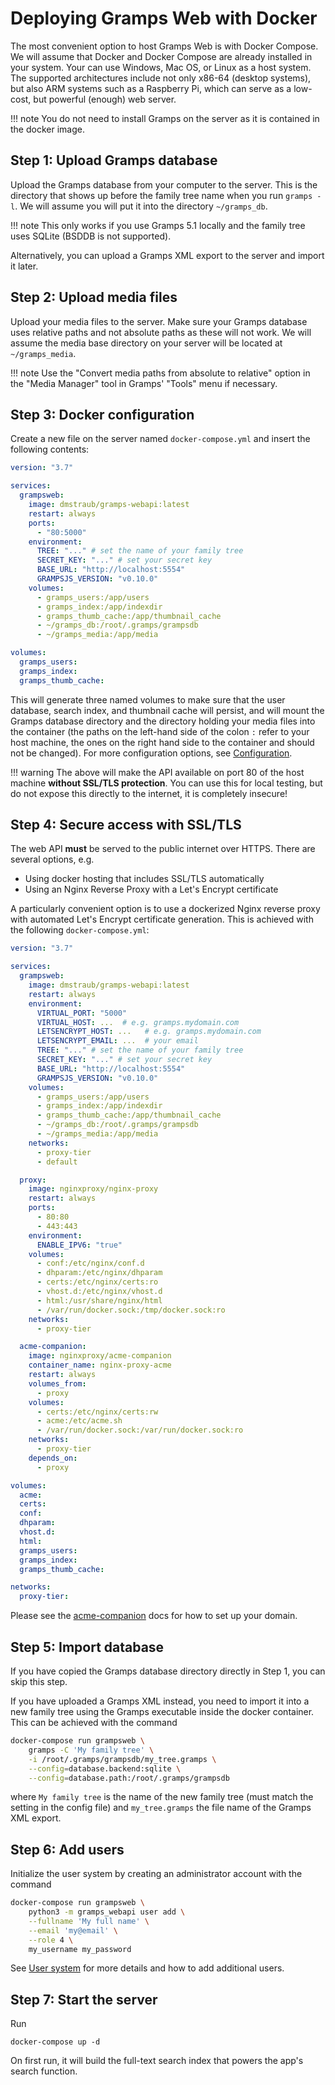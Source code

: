 # Deploying Gramps Web with Docker

The most convenient option to host Gramps Web is with Docker Compose. We will assume that Docker and Docker Compose are already installed in your system. Your can use Windows, Mac OS, or Linux as a host system. The supported architectures include not only x86-64 (desktop systems), but also ARM systems such as a Raspberry Pi, which can serve as a low-cost, but powerful (enough) web server.

!!! note
    You do not need to install Gramps on the server as it is contained in the docker image.

## Step 1: Upload Gramps database

Upload the Gramps database from your computer to the server. This is the directory that shows up before the family tree name when you run `gramps -l`. We will assume you will put it into the directory `~/gramps_db`.

!!! note
    This only works if you use Gramps 5.1 locally and the family tree uses SQLite (BSDDB is not supported).

Alternatively, you can upload a Gramps XML export to the server and import it later.

## Step 2: Upload media files

Upload your media files to the server. Make sure your Gramps database uses relative paths and not absolute paths as these will not work. We will assume the media base directory on your server will be located at `~/gramps_media`.


!!! note
    Use the "Convert media paths from absolute to relative" option in the "Media Manager" tool in Gramps' "Tools" menu if necessary.


## Step 3: Docker configuration

Create a new file on the server named `docker-compose.yml` and insert the following contents:

```yaml
version: "3.7"

services:
  grampsweb:
    image: dmstraub/gramps-webapi:latest
    restart: always
    ports:
      - "80:5000"
    environment:
      TREE: "..." # set the name of your family tree
      SECRET_KEY: "..." # set your secret key
      BASE_URL: "http://localhost:5554"
      GRAMPSJS_VERSION: "v0.10.0"
    volumes:
      - gramps_users:/app/users
      - gramps_index:/app/indexdir
      - gramps_thumb_cache:/app/thumbnail_cache
      - ~/gramps_db:/root/.gramps/grampsdb
      - ~/gramps_media:/app/media

volumes:
  gramps_users:
  gramps_index:
  gramps_thumb_cache:
```

This will generate three named volumes to make sure that the user database, search index, and thumbnail cache will persist, and will mount the Gramps database directory and the directory holding your media files into the container (the paths on the left-hand side of the colon `:` refer to your host machine, the ones on the right hand side to the container and should not be changed). For more configuration options, see [Configuration](Configuration.md).

!!! warning
    The above will make the API available on port 80 of the host machine **without SSL/TLS protection**. You can use this for local testing, but do not expose this directly to the internet, it is completely insecure!



## Step 4: Secure access with SSL/TLS

The web API **must** be served to the public internet over HTTPS. There are several options, e.g.

- Using docker hosting that includes SSL/TLS automatically
- Using an Nginx Reverse Proxy with a Let's Encrypt certificate

A particularly convenient option is to use a dockerized Nginx reverse proxy with automated Let's Encrypt certificate generation. This is achieved with the following `docker-compose.yml`:

```yaml
version: "3.7"

services:
  grampsweb:
    image: dmstraub/gramps-webapi:latest
    restart: always
    environment:
      VIRTUAL_PORT: "5000"
      VIRTUAL_HOST: ...  # e.g. gramps.mydomain.com
      LETSENCRYPT_HOST: ...   # e.g. gramps.mydomain.com
      LETSENCRYPT_EMAIL: ...  # your email
      TREE: "..." # set the name of your family tree
      SECRET_KEY: "..." # set your secret key
      BASE_URL: "http://localhost:5554"
      GRAMPSJS_VERSION: "v0.10.0"
    volumes:
      - gramps_users:/app/users
      - gramps_index:/app/indexdir
      - gramps_thumb_cache:/app/thumbnail_cache
      - ~/gramps_db:/root/.gramps/grampsdb
      - ~/gramps_media:/app/media
    networks:
      - proxy-tier
      - default

  proxy:
    image: nginxproxy/nginx-proxy
    restart: always
    ports:
      - 80:80
      - 443:443
    environment:
      ENABLE_IPV6: "true"
    volumes:
      - conf:/etc/nginx/conf.d
      - dhparam:/etc/nginx/dhparam
      - certs:/etc/nginx/certs:ro
      - vhost.d:/etc/nginx/vhost.d
      - html:/usr/share/nginx/html
      - /var/run/docker.sock:/tmp/docker.sock:ro
    networks:
      - proxy-tier

  acme-companion:
    image: nginxproxy/acme-companion
    container_name: nginx-proxy-acme
    restart: always
    volumes_from:
      - proxy
    volumes:
      - certs:/etc/nginx/certs:rw
      - acme:/etc/acme.sh
      - /var/run/docker.sock:/var/run/docker.sock:ro
    networks:
      - proxy-tier
    depends_on:
      - proxy

volumes:
  acme:
  certs:
  conf:
  dhparam:
  vhost.d:
  html:
  gramps_users:
  gramps_index:
  gramps_thumb_cache:

networks:
  proxy-tier:
```

Please see the [acme-companion](https://github.com/nginx-proxy/acme-companion) docs for how to set up your domain.

## Step 5: Import database

If you have copied the Gramps database directory directly in Step 1, you can skip this step.

If you have uploaded a Gramps XML instead, you need to import it into a new family tree using the Gramps executable inside the docker container. This can be achieved with the command

```bash
docker-compose run grampsweb \
    gramps -C 'My family tree' \
    -i /root/.gramps/grampsdb/my_tree.gramps \
    --config=database.backend:sqlite \
    --config=database.path:/root/.gramps/grampsdb
```
where `My family tree` is the name of the new family tree (must match the setting in the config file) and `my_tree.gramps` the file name of the Gramps XML export.


## Step 6: Add users

Initialize the user system by creating an administrator account with the command

```bash
docker-compose run grampsweb \
    python3 -m gramps_webapi user add \
    --fullname 'My full name' \
    --email 'my@email' \
    --role 4 \
    my_username my_password
```

See [User system](Users.md) for more details and how to add additional users.


## Step 7: Start the server

Run

```
docker-compose up -d
```

On first run, it will build the full-text search index that powers the app's search function.
